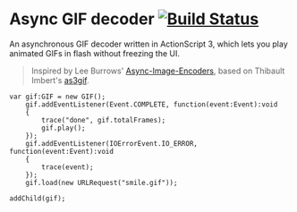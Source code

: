 # Async GIF decoder [![Build Status](https://travis-ci.org/honzabrecka/async-gif-decoder.svg?branch=master)](https://travis-ci.org/honzabrecka/async-gif-decoder)

An asynchronous GIF decoder written in ActionScript 3, which lets you play animated GIFs in flash without freezing the UI.

> Inspired by Lee Burrows' [Async-Image-Encoders](https://github.com/LeeBurrows/Async-Image-Encoders), based on Thibault Imbert's [as3gif](https://code.google.com/p/as3gif/).

```as3
var gif:GIF = new GIF();
    gif.addEventListener(Event.COMPLETE, function(event:Event):void
    {
        trace("done", gif.totalFrames);
        gif.play();
    });
    gif.addEventListener(IOErrorEvent.IO_ERROR, function(event:Event):void
    {
	    trace(event);
    });
    gif.load(new URLRequest("smile.gif"));

addChild(gif);
```
